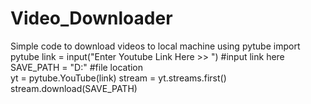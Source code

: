 # Video_Downloader
Simple code to download videos to local machine using pytube 
import pytube
link = input("Enter Youtube Link Here >> ") #input link here 
SAVE_PATH = "D:\"                           #file location  
yt = pytube.YouTube(link)
stream = yt.streams.first()
stream.download(SAVE_PATH) 
